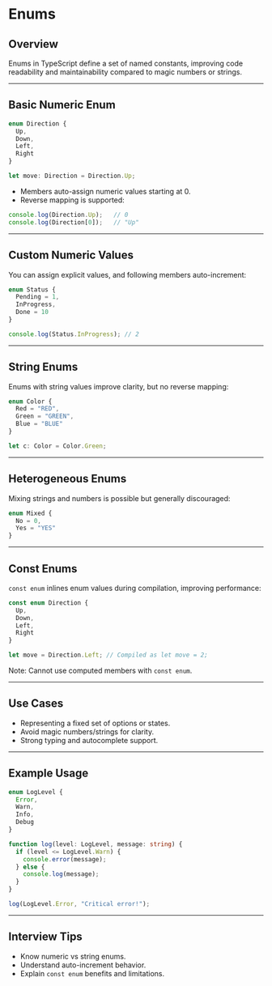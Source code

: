 # Enums

## Overview

Enums in TypeScript define a set of named constants, improving code readability and maintainability compared to magic numbers or strings.

------

## Basic Numeric Enum

```ts
enum Direction {
  Up,
  Down,
  Left,
  Right
}

let move: Direction = Direction.Up;
```

- Members auto-assign numeric values starting at 0.
- Reverse mapping is supported:

```ts
console.log(Direction.Up);   // 0
console.log(Direction[0]);   // "Up"
```

------

## Custom Numeric Values

You can assign explicit values, and following members auto-increment:

```ts
enum Status {
  Pending = 1,
  InProgress,
  Done = 10
}

console.log(Status.InProgress); // 2
```

------

## String Enums

Enums with string values improve clarity, but no reverse mapping:

```ts
enum Color {
  Red = "RED",
  Green = "GREEN",
  Blue = "BLUE"
}

let c: Color = Color.Green;
```

------

## Heterogeneous Enums

Mixing strings and numbers is possible but generally discouraged:

```ts
enum Mixed {
  No = 0,
  Yes = "YES"
}
```

------

## Const Enums

`const enum` inlines enum values during compilation, improving performance:

```ts
const enum Direction {
  Up,
  Down,
  Left,
  Right
}

let move = Direction.Left; // Compiled as let move = 2;
```

Note: Cannot use computed members with `const enum`.

------

## Use Cases

- Representing a fixed set of options or states.
- Avoid magic numbers/strings for clarity.
- Strong typing and autocomplete support.

------

## Example Usage

```ts
enum LogLevel {
  Error,
  Warn,
  Info,
  Debug
}

function log(level: LogLevel, message: string) {
  if (level <= LogLevel.Warn) {
    console.error(message);
  } else {
    console.log(message);
  }
}

log(LogLevel.Error, "Critical error!");
```

------

## Interview Tips

- Know numeric vs string enums.
- Understand auto-increment behavior.
- Explain `const enum` benefits and limitations.

